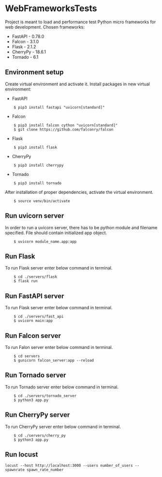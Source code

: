 # WebFrameworksTests
Project is meant to load and performance test Python micro frameworks for web development.
Chosen frameworks:
* FastAPI - 0.78.0
* Falcon - 3.1.0
* Flask -  2.1.2
* CherryPy -  18.6.1
* Tornado - 6.1

## Environment setup
Create virtual environment and activate it. Install packages in new virtual environment:
* FastAPI 
```    
    $ pip3 install fastapi "uvicorn[standard]"
```
* Falcon
```
    $ pip3 install falcon cython "uvicorn[standard]"
    $ git clone https://github.com/falconry/falcon
```
* Flask
```
    $ pip3 install flask
```
* CherryPy
```
    $ pip3 install cherrypy
```
* Tornado
```
    $ pip3 install tornado
```
After installation of proper dependencies, activate the virtual environment.
```
    $ source venv/bin/activate
```

## Run uvicorn server
In order to run a uvicorn server, there has to be python module and filename specified. File should contain initialized app object.
```
    $ uvicorn module_name.app:app
```
## Run Flask 
To run Flask server enter below command in terminal.
```
    $ cd ./servers/flask 
    $ flask run
```
## Run FastAPI server
To run Flask server enter below command in terminal.
```
    $ cd ./servers/fast_api 
    $ uvicorn main:app

```
## Run Falcon server
To run Falon server enter below command in terminal.
```
    $ cd servers
    $ gunicorn falcon_server:app --reload

```
## Run Tornado server
To run Tornado server enter below command in terminal.
```
    $ cd ./servers/tornado_server
    $ python3 app.py

```
## Run CherryPy server
To run CherryPy server enter below command in terminal.
```
    $ cd ./servers/cherry_py
    $ python3 app.py

```
## Run locust
```
locust --host http://localhost:3000 --users number_of_users --spawnrate spawn_rate_number
```
